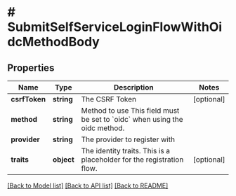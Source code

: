 # # SubmitSelfServiceLoginFlowWithOidcMethodBody

## Properties

Name | Type | Description | Notes
------------ | ------------- | ------------- | -------------
**csrfToken** | **string** | The CSRF Token | [optional]
**method** | **string** | Method to use  This field must be set to &#x60;oidc&#x60; when using the oidc method. |
**provider** | **string** | The provider to register with |
**traits** | **object** | The identity traits. This is a placeholder for the registration flow. | [optional]

[[Back to Model list]](../../README.md#models) [[Back to API list]](../../README.md#endpoints) [[Back to README]](../../README.md)
